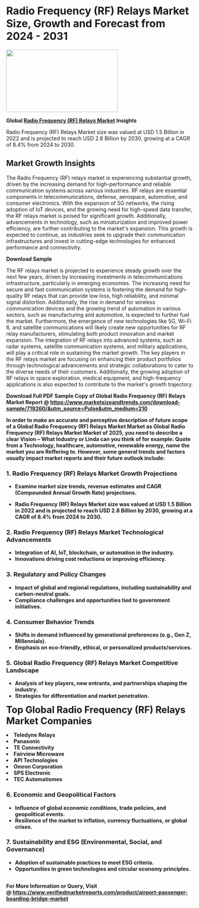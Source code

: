 <H1>Radio Frequency (RF) Relays Market Size, Growth and Forecast from 2024 - 2031</H1><img class="aligncenter size-medium wp-image-584254" src="https://thirdeyenews.in/wp-content/uploads/2024/09/Global-Market-Research-300x168.jpeg" alt="" width="300" height="168" /><p><strong>Global&nbsp;<a href="https://www.marketsizeandtrends.com/download-sample/719260/&amp;utm_source=Pulse&amp;utm_medium=210">Radio Frequency (RF) Relays Market</a> Insights</strong></p><p>Radio Frequency (RF) Relays Market size was valued at USD 1.5 Billion in 2022 and is projected to reach USD 2.8 Billion by 2030, growing at a CAGR of 8.4% from 2024 to 2030.</p><p><h2>Market Growth Insights</h2> <p>The Radio Frequency (RF) relays market is experiencing substantial growth, driven by the increasing demand for high-performance and reliable communication systems across various industries. RF relays are essential components in telecommunications, defense, aerospace, automotive, and consumer electronics. With the expansion of 5G networks, the rising adoption of IoT devices, and the growing need for high-speed data transfer, the RF relays market is poised for significant growth. Additionally, advancements in technology, such as miniaturization and improved power efficiency, are further contributing to the market's expansion. This growth is expected to continue, as industries seek to upgrade their communication infrastructures and invest in cutting-edge technologies for enhanced performance and connectivity. </p> <p><strong>Download Sample</strong></p> <p>The RF relays market is projected to experience steady growth over the next few years, driven by increasing investments in telecommunications infrastructure, particularly in emerging economies. The increasing need for secure and fast communication systems is fostering the demand for high-quality RF relays that can provide low loss, high reliability, and minimal signal distortion. Additionally, the rise in demand for wireless communication devices and the growing trend of automation in various sectors, such as manufacturing and automotive, is expected to further fuel the market. Furthermore, the emergence of new technologies like 5G, Wi-Fi 6, and satellite communications will likely create new opportunities for RF relay manufacturers, stimulating both product innovation and market expansion. The integration of RF relays into advanced systems, such as radar systems, satellite communication systems, and military applications, will play a critical role in sustaining the market growth. The key players in the RF relays market are focusing on enhancing their product portfolios through technological advancements and strategic collaborations to cater to the diverse needs of their customers. Additionally, the growing adoption of RF relays in space exploration, medical equipment, and high-frequency applications is also expected to contribute to the market's growth trajectory. <p><strong></p><p><span class=""><strong>Download Full PDF Sample Copy of Global Radio Frequency (RF) Relays Market Report</strong> @ <a href="https://www.marketsizeandtrends.com/download-sample/719260/&amp;utm_source=Pulse&amp;utm_medium=210" target="_blank">https://www.marketsizeandtrends.com/download-sample/719260/&amp;utm_source=Pulse&amp;utm_medium=210</a></span></p><p>In order to make an accurate and perceptive description of future scope of a Global&nbsp;Radio Frequency (RF) Relays Market Market as Global&nbsp;Radio Frequency (RF) Relays Market Market of 2025, you need to describe a clear Vision &ndash; What Industry or Linda can you think of for example: Quote from a Technology, healthcare, automotive, renewable energy, name the market you are Reffering to. However, some general trends and factors usually impact market reports and their future outlook include:</p><h3>1.&nbsp;<strong>Radio Frequency (RF) Relays Market Growth Projections</strong></h3><ul><li>Examine market size trends, revenue estimates and CAGR (Compounded Annual Growth Rate) projections.</li><li><p>Radio Frequency (RF) Relays Market size was valued at USD 1.5 Billion in 2022 and is projected to reach USD 2.8 Billion by 2030, growing at a CAGR of 8.4% from 2024 to 2030.</p></li></ul><h3>2.&nbsp;<strong>Radio Frequency (RF) Relays Market Technological Advancements</strong></h3><ul><li>Integration of AI, IoT, blockchain, or automation in the industry.</li><li>Innovations driving cost reductions or improving efficiency.</li></ul><h3>3.&nbsp;<strong>Regulatory and Policy Changes</strong></h3><ul><li>Impact of global and regional regulations, including sustainability and carbon-neutral goals.</li><li>Compliance challenges and opportunities tied to government initiatives.</li></ul><h3>4.&nbsp;<strong>Consumer Behavior Trends</strong></h3><ul><li>Shifts in demand influenced by generational preferences (e.g., Gen Z, Millennials).</li><li>Emphasis on eco-friendly, ethical, or personalized products/services.</li></ul><h3>5.&nbsp;<strong>Global Radio Frequency (RF) Relays Market Competitive Landscape</strong></h3><ul><li>Analysis of key players, new entrants, and partnerships shaping the industry.</li><li>Strategies for differentiation and market penetration.</li></ul><p data-pm-slice="1 1 []"><span style="color: inherit; font-family: inherit; font-size: 25px;">Top Global Radio Frequency (RF) Relays Market Companies</span></p><div class="" data-test-id=""><p><li>Teledyne Relays</li><li> Panasonic</li><li> TE Connectivity</li><li> Fairview Microwave</li><li> API Technologies</li><li> Omron Corporation</li><li> SPS Electronic</li><li> TEC Automatismes</li></p></div><h3>6.&nbsp;<strong>Economic and Geopolitical Factors</strong></h3><ul><li>Influence of global economic conditions, trade policies, and geopolitical events.</li><li>Resilience of the market to inflation, currency fluctuations, or global crises.</li></ul><h3>7.&nbsp;<strong>Sustainability and ESG (Environmental, Social, and Governance)</strong></h3><ul><li>Adoption of sustainable practices to meet ESG criteria.</li><li>Opportunities in green technologies and circular economy principles.</li></ul><h2><strong style="font-size: 14px;">For More Information or Query, Visit @&nbsp;</strong><a style="background-color: #ffffff; font-size: 14px;" href="https://www.marketsizeandtrends.com/report/radio-frequency-rf-relays-market/" target="_blank">https://www.verifiedmarketreports.com/product/airport-passenger-boarding-bridge-market</a></h2>
